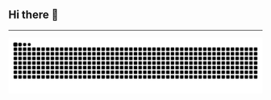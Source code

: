## Hi there 👋

<!--
**Diogo-Barboza/Diogo-Barboza** is a ✨ _special_ ✨ repository because its `README.md` (this file) appears on your GitHub profile.

Here are some ideas to get you started:

- 🔭 I’m currently working on ...
- 🌱 I’m currently learning ...
- 👯 I’m looking to collaborate on ...
- 🤔 I’m looking for help with ...
- 💬 Ask me about ...
- 📫 How to reach me: ...
- 😄 Pronouns: ...
- ⚡ Fun fact: ...
-->

---

<img alt="snake eating my contributions" src="https://raw.githubusercontent.com/Diogo-Barboza/Diogo-Barboza/output/github-contribution-grid-snake-dark.svg" />
